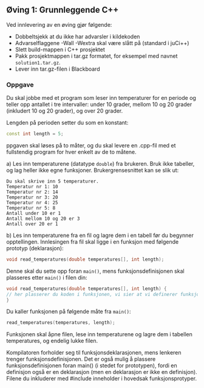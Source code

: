 ## Øving 1: Grunnleggende C++

Ved innlevering av en øving gjør følgende:

- Dobbeltsjekk at du ikke har advarsler i kildekoden
- Advarselflaggene -Wall -Wextra skal være slått på (standard i juCi++)
- Slett build-mappen i C++ prosjektet
- Pakk prosjektmappen i tar.gz formatet, for eksempel med navnet `solution1.tar.gz`.
- Lever inn tar.gz-filen i Blackboard

### Oppgave

Du skal jobbe med et program som leser inn temperaturer for en periode og teller opp antallet i tre intervaller: under 10 grader, mellom 10 og 20 grader (inkludert 10 og 20 grader), og over 20 grader.

Lengden på perioden setter du som en konstant:

```cpp
const int length = 5;
```

ppgaven skal løses på to måter, og du skal levere en .cpp-fil med et fullstendig program for hver enkelt av de to måtene.

a) Les inn temperaturene (datatype `double`) fra brukeren. Bruk ikke tabeller, og lag heller ikke egne funksjoner. Brukergrensesnittet kan se slik ut:

```
Du skal skrive inn 5 temperaturer.
Temperatur nr 1: 10
Temperatur nr 2: 14
Temperatur nr 3: 20
Temperatur nr 4: 25
Temperatur nr 5: 8
Antall under 10 er 1
Antall mellom 10 og 20 er 3
Antall over 20 er 1
```

b) Les inn temperaturene fra en fil og lagre dem i en tabell før du begynner opptellingen. Innlesingen fra fil skal ligge i en funksjon med følgende prototyp (deklarasjon):

```cpp
void read_temperatures(double temperatures[], int length);
```
Denne skal du sette opp foran `main()`, mens funksjonsdefinisjonen skal plasseres etter `main()` i filen din:
    
```cpp
void read_temperatures(double temperatures[], int length) {
// her plasserer du koden i funksjonen, vi sier at vi definerer funksjonen
}
```
Du kaller funksjonen på følgende måte fra `main()`:

```cpp
read_temperatures(temperatures, length);
```
Funksjonen skal åpne filen, lese inn temperaturene og lagre dem i tabellen temperatures, og endelig lukke filen.

Kompilatoren forholder seg til funksjonsdeklarasjonen, mens lenkeren trenger funksjonsdefinisjonen. Det er også mulig å plassere funksjonsdefinisjonen foran main() (i stedet for prototypen), fordi en definisjon også er en deklarasjon (men en deklarasjon er ikke en definisjon). Filene du inkluderer med #include inneholder i hovedsak funksjonsprotyper.

